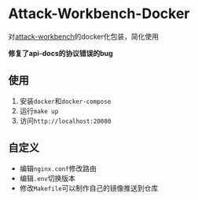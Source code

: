 # Attack-Workbench-Docker

对[attack-workbench](https://github.com/center-for-threat-informed-defense/attack-workbench-frontend)的docker化包装，简化使用

**修复了api-docs的协议错误的bug**

## 使用

1. 安装`docker`和`docker-compose`
2. 运行`make up`
3. 访问`http://localhost:20080`

## 自定义

- 编辑`nginx.conf`修改路由
- 编辑`.env`切换版本
- 修改`Makefile`可以制作自己的镜像推送到仓库